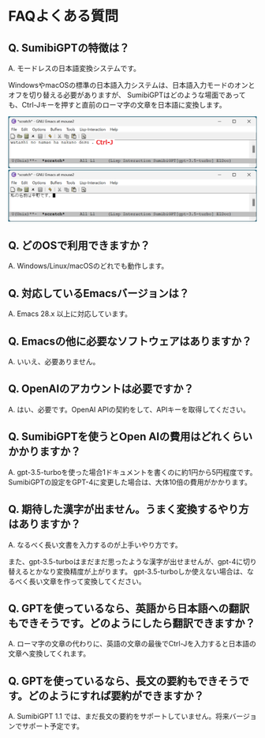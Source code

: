 # FAQよくある質問

## Q. SumibiGPTの特徴は？

A. モードレスの日本語変換システムです。

WindowsやmacOSの標準の日本語入力システムは、日本語入力モードのオンとオフを切り替える必要がありますが、
SumibiGPTはどのような場面であっても、Ctrl-Jキーを押すと直前のローマ字の文章を日本語に変換します。

![image.png](./images/img_15.png)
![image.png](./images/img_16.png)

## Q. どのOSで利用できますか？

A. Windows/Linux/macOSのどれでも動作します。

## Q. 対応しているEmacsバージョンは？

A. Emacs 28.x 以上に対応しています。

## Q. Emacsの他に必要なソフトウェアはありますか？

A. いいえ、必要ありません。

## Q. OpenAIのアカウントは必要ですか？

A. はい、必要です。OpenAI APIの契約をして、APIキーを取得してください。

## Q. SumibiGPTを使うとOpen AIの費用はどれくらいかかりますか？

A. gpt-3.5-turboを使った場合1ドキュメントを書くのに約1円から5円程度です。
SumibiGPTの設定をGPT-4に変更した場合は、大体10倍の費用がかかります。

## Q. 期待した漢字が出ません。うまく変換するやり方はありますか？

A. なるべく長い文書を入力するのが上手いやり方です。

また、gpt-3.5-turboはまだまだ思ったような漢字が出せませんが、gpt-4に切り替えるとかなり変換精度が上がります。
gpt-3.5-turboしか使えない場合は、なるべく長い文章を作って変換してください。

## Q. GPTを使っているなら、英語から日本語への翻訳もできそうです。どのようにしたら翻訳できますか？

A. ローマ字の文章の代わりに、英語の文章の最後でCtrl-Jを入力すると日本語の文章へ変換してくれます。

## Q. GPTを使っているなら、長文の要約もできそうです。どのようにすれば要約ができますか？

A. SumibiGPT 1.1 では、まだ長文の要約をサポートしていません。将来バージョンでサポート予定です。






